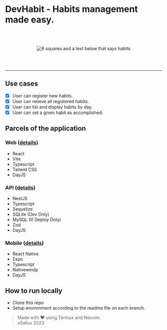 # DevHabit - Habits management made easy.
<br />
<br />
<p align="center">
<img src="https://raw.githubusercontent.com/xSallus/nlw10-setup/web/src/assets/logo.svg" alt="6 squares and a text below that says habits" />
</p>
<br />
<br />
<hr />

## Use cases

- [x] User can register new habits.
- [x] User can retieve all registered habits.
- [x] User can list and display habits by day.
- [x] User can set a given habit as accomplished.

## Parcels of the application

### Web  ([details](https://github.com/xSallus/nlw10-setup/tree/web))
- React
- Vite
- Typescript
- Tailwid CSS
- DayJS

### API  ([details](https://github.com/xSallus/nlw10-setup/tree/api))
- NestJS
- Typescript
- Sequelize
- SQLite (Dev Only)
- MySQL (If Deploy Only)
- Zod
- DayJS

### Mobile  ([details](https://github.com/xSallus/nlw10-setup/tree/mobile))
- React Native
- Expo
- Typescript
- Nativewindp
- DayJS

## How to run locally

* Clone this repo
* Setup environment according to the readme file on each branch.

> Made with ♥ using Termux and Neovim.<br/>
> xSallus 2023
